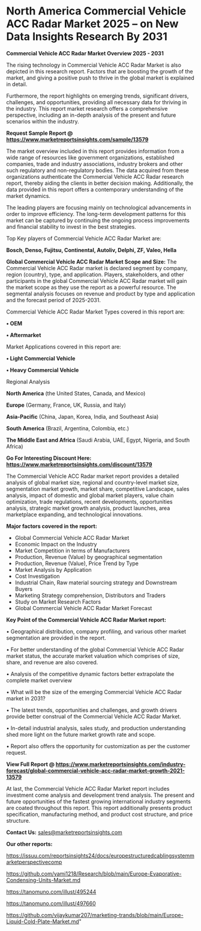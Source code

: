 # North America Commercial Vehicle ACC Radar Market 2025 – on New Data Insights Research By 2031

<Strong> Commercial Vehicle ACC Radar Market Overview 2025 - 2031</strong>

The rising technology in Commercial Vehicle ACC Radar Market is also depicted in this research report. Factors that are boosting the growth of the market, and giving a positive push to thrive in the global market is explained in detail.

Furthermore, the report highlights on emerging trends, significant drivers, challenges, and opportunities, providing all necessary data for thriving in the industry. This report market research offers a comprehensive perspective, including an in-depth analysis of the present and future scenarios within the industry.

<strong>Request Sample Report @ <a href=https://www.marketreportsinsights.com/sample/13579>https://www.marketreportsinsights.com/sample/13579</a></strong>

The market overview included in this report provides information from a wide range of resources like government organizations, established companies, trade and industry associations, industry brokers and other such regulatory and non-regulatory bodies. The data acquired from these organizations authenticate the Commercial Vehicle ACC Radar research report, thereby aiding the clients in better decision making. Additionally, the data provided in this report offers a contemporary understanding of the market dynamics.

The leading players are focusing mainly on technological advancements in order to improve efficiency. The long-term development patterns for this market can be captured by continuing the ongoing process improvements and financial stability to invest in the best strategies.

Top Key players of Commercial Vehicle ACC Radar Market are:

<strong>Bosch, Denso, Fujitsu, Continental, Autoliv, Delphi, ZF, Valeo, Hella</strong>

<strong><b>Global Commercial Vehicle ACC Radar Market Scope and Size:</b></strong>
The Commercial Vehicle ACC Radar market is declared segment by company, region (country), type, and application. Players, stakeholders, and other participants in the global Commercial Vehicle ACC Radar market will gain the market scope as they use the report as a powerful resource. The segmental analysis focuses on revenue and product by type and application and the forecast period of 2025-2031.

Commercial Vehicle ACC Radar Market Types covered in this report are:

<strong>• OEM

• Aftermarket</strong>

Market Applications covered in this report are:

<strong>• Light Commercial Vehicle

• Heavy Commercial Vehicle</strong> 

Regional Analysis

<strong>North America</strong> (the United States, Canada, and Mexico)

<strong>Europe</strong> (Germany, France, UK, Russia, and Italy)

<strong>Asia-Pacific</strong> (China, Japan, Korea, India, and Southeast Asia)

<strong>South America</strong> (Brazil, Argentina, Colombia, etc.)

<strong>The Middle East and Africa</strong> (Saudi Arabia, UAE, Egypt, Nigeria, and South Africa)

<strong>Go For Interesting Discount Here: <a href=https://www.marketreportsinsights.com/discount/13579>https://www.marketreportsinsights.com/discount/13579</a></strong>

The Commercial Vehicle ACC Radar market report provides a detailed analysis of global market size, regional and country-level market size, segmentation market growth, market share, competitive Landscape, sales analysis, impact of domestic and global market players, value chain optimization, trade regulations, recent developments, opportunities analysis, strategic market growth analysis, product launches, area marketplace expanding, and technological innovations.

<strong><b>Major factors covered in the report:</b></strong>
<ul>
  <li>Global Commercial Vehicle ACC Radar Market </li>
  <li>Economic Impact on the Industry</li>
  <li>Market Competition in terms of Manufacturers</li>
  <li>Production, Revenue (Value) by geographical segmentation</li>
  <li>Production, Revenue (Value), Price Trend by Type</li>
  <li>Market Analysis by Application</li>
  <li>Cost Investigation</li>
  <li>Industrial Chain, Raw material sourcing strategy and Downstream Buyers</li>
  <li>Marketing Strategy comprehension, Distributors and Traders</li>
  <li>Study on Market Research Factors</li>
  <li>Global Commercial Vehicle ACC Radar Market Forecast</li>
</ul>

<strong><b>Key Point of the Commercial Vehicle ACC Radar Market report:</b></strong>

• Geographical distribution, company profiling, and various other market segmentation are provided in the report.

• For better understanding of the global Commercial Vehicle ACC Radar market status, the accurate market valuation which comprises of size, share, and revenue are also covered.

• Analysis of the competitive dynamic factors better extrapolate the complete market overview

• What will be the size of the emerging Commercial Vehicle ACC Radar market in 2031?

• The latest trends, opportunities and challenges, and growth drivers provide better construal of the Commercial Vehicle ACC Radar Market.

• In-detail industrial analysis, sales study, and production understanding shed more light on the future market growth rate and scope.

• Report also offers the opportunity for customization as per the customer request.

<strong><b>View Full Report @ <a href=https://www.marketreportsinsights.com/industry-forecast/global-commercial-vehicle-acc-radar-market-growth-2021-13579>https://www.marketreportsinsights.com/industry-forecast/global-commercial-vehicle-acc-radar-market-growth-2021-13579</a></b></strong>


At last, the Commercial Vehicle ACC Radar Market report includes investment come analysis and development trend analysis. The present and future opportunities of the fastest growing international industry segments are coated throughout this report. This report additionally presents product specification, manufacturing method, and product cost structure, and price structure.

<strong>Contact Us:</strong>
sales@marketreportsinsights.com

<strong>Our other reports:</strong>

<a href=https://issuu.com/reportsinsights24/docs/europestructuredcablingsystemmarketperspectivecomp>https://issuu.com/reportsinsights24/docs/europestructuredcablingsystemmarketperspectivecomp</a>

<a href=https://github.com/yami1218/Research/blob/main/Europe-Evaporative-Condensing-Units-Market.md>https://github.com/yami1218/Research/blob/main/Europe-Evaporative-Condensing-Units-Market.md</a>

<a href=https://tanomuno.com/illust/495244>https://tanomuno.com/illust/495244</a>

<a href=https://tanomuno.com/illust/497660>https://tanomuno.com/illust/497660</a>

<a href=https://github.com/vijaykumar207/marketing-trands/blob/main/Europe-Liquid-Cold-Plate-Market.md>https://github.com/vijaykumar207/marketing-trands/blob/main/Europe-Liquid-Cold-Plate-Market.md</a>"
